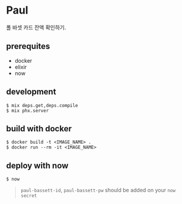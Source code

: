 # Paul

폴 바셋 카드 잔액 확인하기.

## prerequites

* docker
* elixir
* now

## development

```
$ mix deps.get,deps.compile
$ mix phx.server
```

## build with docker

```
$ docker build -t <IMAGE_NAME> .
$ docker run --rm -it <IMAGE_NAME>
```

## deploy with now

```
$ now
```

> `paul-bassett-id`, `paul-bassett-pw` should be added on your `now secret`
